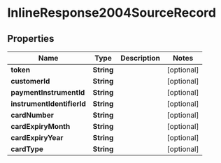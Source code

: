 
# InlineResponse2004SourceRecord

## Properties
Name | Type | Description | Notes
------------ | ------------- | ------------- | -------------
**token** | **String** |  |  [optional]
**customerId** | **String** |  |  [optional]
**paymentInstrumentId** | **String** |  |  [optional]
**instrumentIdentifierId** | **String** |  |  [optional]
**cardNumber** | **String** |  |  [optional]
**cardExpiryMonth** | **String** |  |  [optional]
**cardExpiryYear** | **String** |  |  [optional]
**cardType** | **String** |  |  [optional]



